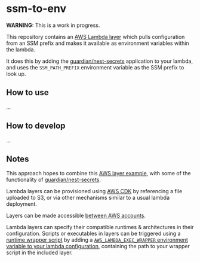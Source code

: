 # ssm-to-env

**WARNING:** This is a work in progress.

This repository contains an [AWS Lambda layer](https://docs.aws.amazon.com/lambda/latest/dg/configuration-layers.html) which pulls configuration from an SSM prefix and makes it available as environment variables within the lambda.

It does this by adding the [guardian/nest-secrets](https://github.com/guardian/nest-secrets) application to your lambda, and uses the `SSM_PATH_PREFIX` environment variable as the SSM prefix to look up.

## How to use

...

## How to develop

...

## Notes

This approach hopes to combine this [AWS layer example](https://github.com/aws-samples/aws-lambda-environmental-variables-from-aws-secrets-manager), with some of the functionality of [guardian/nest-secrets](https://github.com/guardian/nest-secrets).

Lambda layers can be provisioned using [AWS CDK](https://github.com/aws-samples/aws-lambda-environmental-variables-from-aws-secrets-manager/blob/b8360682026ab6f4c3f48e61a9e342a3fd3b3c06/cdk/lib/cdk-stack.ts#L44) by referencing a file uploaded to S3, or via other mechanisms similar to a usual lambda deployment.

Layers can be made accessible [between AWS accounts](https://docs.aws.amazon.com/lambda/latest/dg/access-control-resource-based.html#permissions-resource-xaccountlayer).

Lambda layers can specify their compatible runtimes & architectures in their configuration. Scripts or executables in layers can be triggered using a [runtime wrapper script](https://docs.aws.amazon.com/lambda/latest/dg/runtimes-modify.html#runtime-wrapper) by adding a [`AWS_LAMBDA_EXEC_WRAPPER` environment variable to your lambda configuration](https://github.com/aws-samples/aws-lambda-environmental-variables-from-aws-secrets-manager/blob/b8360682026ab6f4c3f48e61a9e342a3fd3b3c06/cdk/lib/cdk-stack.ts#L64), containing the path to your wrapper script in the included layer.
